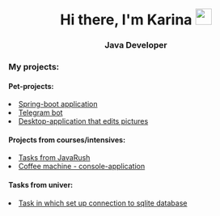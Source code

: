 <h1 align="center">Hi there, I'm Karina
<img src="https://github.com/blackcater/blackcater/raw/main/images/Hi.gif" height="32"/></h1>
<h3 align="center">Java Developer<h3>
  <h3>My projects:</h3>
  <h4>Pet-projects:</h4>
    <li><a href="https://github.com/karaculya/shop">Spring-boot application</a></li>
    <li><a href="https://github.com/karaculya/telegram_bot">Telegram bot</a></li>
    <li><a href="https://github.com/karaculya/ImageRedactor">Desktop-application that edits pictures</a></li>
  <h4>Projects from courses/intensives:</h4>
    <li><a href="https://github.com/karaculya/JavaRushTasks">Tasks from JavaRush</a></li>
    <li><a href="https://github.com/karaculya/skillbox">Coffee machine - console-application</a></li>
  <h4>Tasks from univer:</h4>
    <li><a href="https://github.com/karaculya/visual_db">Task in which set up connection to sqlite database</a></li>
  
<!--
**karaculya/karaculya** is a ✨ _special_ ✨ repository because its `README.md` (this file) appears on your GitHub profile.

Here are some ideas to get you started:

- 🔭 I’m currently working on ...
- 🌱 I’m currently learning ...
- 👯 I’m looking to collaborate on ...
- 🤔 I’m looking for help with ...
- 💬 Ask me about ...
- 📫 How to reach me: ...
- 😄 Pronouns: ...
- ⚡ Fun fact: ...
-->
